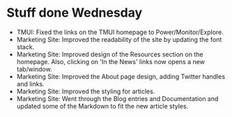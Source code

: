 # Stuff done Wednesday
* TMUI: Fixed the links on the TMUI homepage to Power/Monitor/Explore.
* Marketing Site: Improved the readability of the site by updating the font stack.
* Marketing Site: Improved design of the Resources section on the homepage. Also, clicking on 'In the News' links now opens a new tab/window.
* Marketing Site: Improved the About page design, adding Twitter handles and links.
* Marketing Site: Improved the styling for articles.
* Marketing Site: Went through the Blog entries and Documentation and updated some of the Markdown to fit the new article styles.

